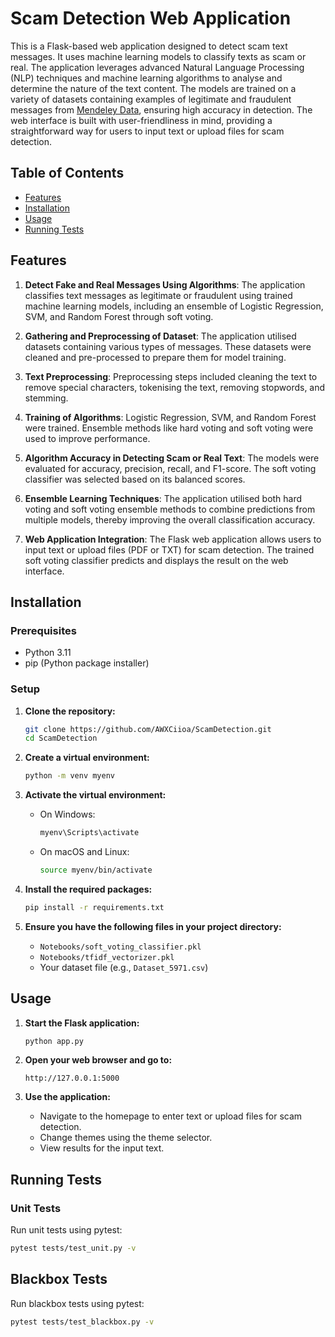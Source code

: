 # Scam Detection Web Application

This is a Flask-based web application designed to detect scam text messages. It uses machine learning models to classify texts as scam or real. The application leverages advanced Natural Language Processing (NLP) techniques and machine learning algorithms to analyse and determine the nature of the text content. The models are trained on a variety of datasets containing examples of legitimate and fraudulent messages from [Mendeley Data](https://data.mendeley.com/datasets/f45bkkt8pr/1), ensuring high accuracy in detection. The web interface is built with user-friendliness in mind, providing a straightforward way for users to input text or upload files for scam detection.

## Table of Contents
- [Features](#features)
- [Installation](#installation)
- [Usage](#usage)
- [Running Tests](#running-tests)

## Features

1. **Detect Fake and Real Messages Using Algorithms**: The application classifies text messages as legitimate or fraudulent using trained machine learning models, including an ensemble of Logistic Regression, SVM, and Random Forest through soft voting.

2. **Gathering and Preprocessing of Dataset**: The application utilised datasets containing various types of messages. These datasets were cleaned and pre-processed to prepare them for model training.

3. **Text Preprocessing**: Preprocessing steps included cleaning the text to remove special characters, tokenising the text, removing stopwords, and stemming.

4. **Training of Algorithms**: Logistic Regression, SVM, and Random Forest were trained. Ensemble methods like hard voting and soft voting were used to improve performance.

5. **Algorithm Accuracy in Detecting Scam or Real Text**: The models were evaluated for accuracy, precision, recall, and F1-score. The soft voting classifier was selected based on its balanced scores.

6. **Ensemble Learning Techniques**: The application utilised both hard voting and soft voting ensemble methods to combine predictions from multiple models, thereby improving the overall classification accuracy.

7. **Web Application Integration**: The Flask web application allows users to input text or upload files (PDF or TXT) for scam detection. The trained soft voting classifier predicts and displays the result on the web interface.

## Installation

### Prerequisites
- Python 3.11
- pip (Python package installer)

### Setup
1. **Clone the repository:**
    ```sh
    git clone https://github.com/AWXCiioa/ScamDetection.git
    cd ScamDetection
    ```

2. **Create a virtual environment:**
    ```sh
    python -m venv myenv
    ```

3. **Activate the virtual environment:**
    - On Windows:
        ```sh
        myenv\Scripts\activate
        ```
    - On macOS and Linux:
        ```sh
        source myenv/bin/activate
        ```

4. **Install the required packages:**
    ```sh
    pip install -r requirements.txt
    ```

5. **Ensure you have the following files in your project directory:**
    - `Notebooks/soft_voting_classifier.pkl`
    - `Notebooks/tfidf_vectorizer.pkl`
    - Your dataset file (e.g., `Dataset_5971.csv`)

## Usage

1. **Start the Flask application:**
    ```sh
    python app.py
    ```

2. **Open your web browser and go to:**
    ```
    http://127.0.0.1:5000
    ```

3. **Use the application:**
    - Navigate to the homepage to enter text or upload files for scam detection.
    - Change themes using the theme selector.
    - View results for the input text.



## Running Tests

### Unit Tests

Run unit tests using pytest:
```sh
pytest tests/test_unit.py -v
```
## Blackbox Tests

Run blackbox tests using pytest:
```sh
pytest tests/test_blackbox.py -v
```
